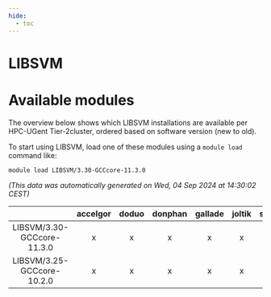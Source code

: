 ```yaml
---
hide:
  - toc
---
```


LIBSVM
======

# Available modules


The overview below shows which LIBSVM installations are available per HPC-UGent Tier-2cluster, ordered based on software version (new to old).

To start using LIBSVM, load one of these modules using a `module load` command like:

```shell
module load LIBSVM/3.30-GCCcore-11.3.0
```

*(This data was automatically generated on Wed, 04 Sep 2024 at 14:30:02 CEST)*  

| |accelgor|doduo|donphan|gallade|joltik|shinx|skitty|
| :---: | :---: | :---: | :---: | :---: | :---: | :---: | :---: |
|LIBSVM/3.30-GCCcore-11.3.0|x|x|x|x|x|-|x|
|LIBSVM/3.25-GCCcore-10.2.0|x|x|x|x|x|-|x|
